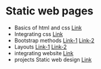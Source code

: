 # Static web pages 
-  Basics of html and css [Link](https://github.com/gowthamdongari/Python-Hacker-Rank/tree/master/Static-web-design/1.html%26css%20basics)
-  Integrating css [Link](https://github.com/gowthamdongari/Python-Hacker-Rank/tree/master/Static-web-design/2.integrating%20css)
-  Bootstrap methods [Link-1](https://github.com/gowthamdongari/Python-Hacker-Rank/tree/master/Static-web-design/3.Bootsrap) [Link-2](https://github.com/gowthamdongari/Python-Hacker-Rank/tree/master/Static-web-design/4.Bootstrap-2)
-  Layouts [Link-1](https://github.com/gowthamdongari/Python-Hacker-Rank/tree/master/Static-web-design/5.Layout) [Link-2](https://github.com/gowthamdongari/Python-Hacker-Rank/tree/master/Static-web-design/6.Layout-2)
- integrating website [Link](https://github.com/gowthamdongari/Python-Hacker-Rank/tree/master/Static-web-design/7.integrating%20wesite)
- projects Static web design [Link](https://github.com/gowthamdongari/Python-Hacker-Rank/tree/master/Static-web-design/Projects-Static)